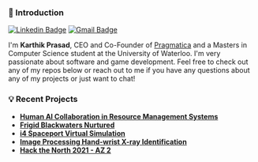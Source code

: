 ### 👋 Introduction

[![Linkedin Badge](https://img.shields.io/badge/-Linkedin-blue?style=flat-square&logo=Linkedin&logoColor=white&link=https://www.linkedin.com/in/karthik-prasad/)](https://www.linkedin.com/in/karthik-prasad/)
[![Gmail Badge](https://img.shields.io/badge/-Gmail-c14438?style=flat-square&logo=Gmail&logoColor=white&link=mailto:karthikprasad62@gmail.com)](mailto:karthikprasad62@gmail.com)

I'm **Karthik Prasad**, CEO and Co-Founder of [Pragmatica](https://pragmatica.ca/) and a Masters in Computer Science student at the University of Waterloo. I'm very passionate about software and game development. Feel free to check out any of my repos below or reach out to me if you have any questions about any of my projects or just want to chat!

### 💡 Recent Projects
- [**Human AI Collaboration in Resource Management Systems**](https://github.com/Karthik002/GovSim-Human-AI-Collab/)
- [**Frigid Blackwaters Nurtured**](https://github.com/Frigid-Team/frigid-blackwaters-nurtured-code)
- [**i4 Spaceport Virtual Simulation**](https://github.com/Karthik002/i4-spaceport)
- [**Image Processing Hand-wrist X-ray Identification**](https://github.com/Karthik002/MATLABProject)
- [**Hack the North 2021 - AZ 2**](https://github.com/JingHaoYao/Hack_The_North_2021)
